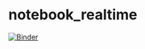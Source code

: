 # notebook_realtime

[![Binder](https://mybinder.org/badge_logo.svg)](https://mybinder.org/v2/gh/gmonsen/notebook_realtime.git/HEAD)
